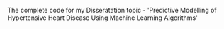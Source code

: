 The complete code for my Disseratation topic - 'Predictive Modelling of Hypertensive Heart Disease Using Machine Learning Algorithms'
